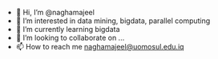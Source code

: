 - 👋 Hi, I’m @naghamajeel
- 👀 I’m interested in data mining, bigdata, parallel computing
- 🌱 I’m currently learning bigdata 
- 💞️ I’m looking to collaborate on ...
- 📫 How to reach me   naghamajeel@uomosul.edu.iq

<!---
naghamajeel/naghamajeel is a ✨ special ✨ repository because its `README.md` (this file) appears on your GitHub profile.
You can click the Preview link to take a look at your changes.
--->
